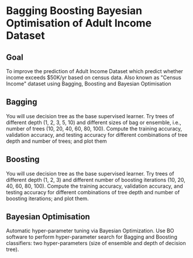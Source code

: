 # Bagging Boosting Bayesian Optimisation of Adult Income Dataset

## Goal

To improve the prediction of Adult Income Dataset which predict whether income exceeds $50K/yr based on census data. Also known as "Census Income" dataset using Bagging, Boosting and Bayesian Optimisation

## Bagging

You will use decision tree as the base supervised learner. Try trees of different depth (1, 2, 3, 5, 10) and different sizes of bag or ensemble, i.e., number of trees (10, 20, 40, 60, 80, 100). Compute the training accuracy, validation accuracy, and testing accuracy for different combinations of tree depth and number of trees; and plot them

## Boosting

You will use decision tree as the base supervised learner. Try trees of different depth (1, 2, 3) and different number of boosting iterations (10, 20, 40, 60, 80, 100). Compute the training accuracy, validation accuracy, and testing accuracy for different combinations of tree depth and number of boosting iterations; and plot them.

## Bayesian Optimisation

Automatic hyper-parameter tuning via Bayesian Optimization. Use BO software to perform hyper-parameter search for Bagging and Boosting classifiers: two hyper-parameters (size of ensemble and depth of decision tree).
